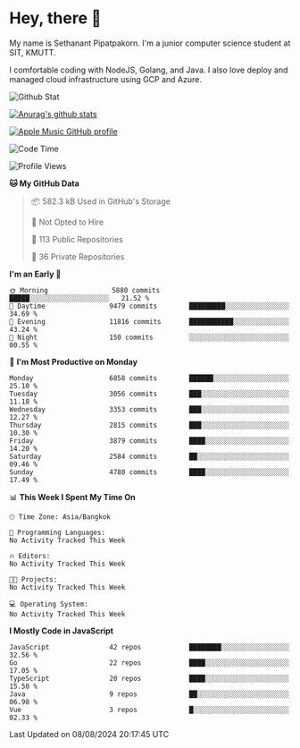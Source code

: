 # Hey, there 🙌
My name is Sethanant Pipatpakorn. I'm a junior computer science student at SIT, KMUTT.

I comfortable coding with NodeJS, Golang, and Java. I also love deploy and managed cloud infrastructure using GCP and Azure.

![Github Stat](https://github-profile-summary-cards.vercel.app/api/cards/profile-details?username=thetkpark&theme=dracula)

[![Anurag's github stats](https://github-readme-stats.vercel.app/api?username=thetkpark&count_private=true&show_icons=true&theme=tokyonight)](https://github.com/anuraghazra/github-readme-stats)

[![Apple Music GitHub profile](https://apple-music-github-profile.rayriffy.com/theme/light.svg?uid=000347.6120fcbefcb74cd59d65c108cc315787.1333)](https://github.com/rayriffy/apple-music-github-profile)

<!--START_SECTION:waka-->
![Code Time](http://img.shields.io/badge/Code%20Time-1%2C065%20hrs%2012%20mins-blue)

![Profile Views](http://img.shields.io/badge/Profile%20Views-0-blue)

**🐱 My GitHub Data** 

> 📦 582.3 kB Used in GitHub's Storage 
 > 
> 🚫 Not Opted to Hire
 > 
> 📜 113 Public Repositories 
 > 
> 🔑 36 Private Repositories 
 > 
**I'm an Early 🐤** 

```text
🌞 Morning                5880 commits        █████░░░░░░░░░░░░░░░░░░░░   21.52 % 
🌆 Daytime                9479 commits        █████████░░░░░░░░░░░░░░░░   34.69 % 
🌃 Evening                11816 commits       ███████████░░░░░░░░░░░░░░   43.24 % 
🌙 Night                  150 commits         ░░░░░░░░░░░░░░░░░░░░░░░░░   00.55 % 
```
📅 **I'm Most Productive on Monday** 

```text
Monday                   6858 commits        ██████░░░░░░░░░░░░░░░░░░░   25.10 % 
Tuesday                  3056 commits        ███░░░░░░░░░░░░░░░░░░░░░░   11.18 % 
Wednesday                3353 commits        ███░░░░░░░░░░░░░░░░░░░░░░   12.27 % 
Thursday                 2815 commits        ███░░░░░░░░░░░░░░░░░░░░░░   10.30 % 
Friday                   3879 commits        ████░░░░░░░░░░░░░░░░░░░░░   14.20 % 
Saturday                 2584 commits        ██░░░░░░░░░░░░░░░░░░░░░░░   09.46 % 
Sunday                   4780 commits        ████░░░░░░░░░░░░░░░░░░░░░   17.49 % 
```


📊 **This Week I Spent My Time On** 

```text
🕑︎ Time Zone: Asia/Bangkok

💬 Programming Languages: 
No Activity Tracked This Week

🔥 Editors: 
No Activity Tracked This Week

🐱‍💻 Projects: 
No Activity Tracked This Week

💻 Operating System: 
No Activity Tracked This Week
```

**I Mostly Code in JavaScript** 

```text
JavaScript               42 repos            ████████░░░░░░░░░░░░░░░░░   32.56 % 
Go                       22 repos            ████░░░░░░░░░░░░░░░░░░░░░   17.05 % 
TypeScript               20 repos            ████░░░░░░░░░░░░░░░░░░░░░   15.50 % 
Java                     9 repos             ██░░░░░░░░░░░░░░░░░░░░░░░   06.98 % 
Vue                      3 repos             █░░░░░░░░░░░░░░░░░░░░░░░░   02.33 % 
```




 Last Updated on 08/08/2024 20:17:45 UTC
<!--END_SECTION:waka-->
